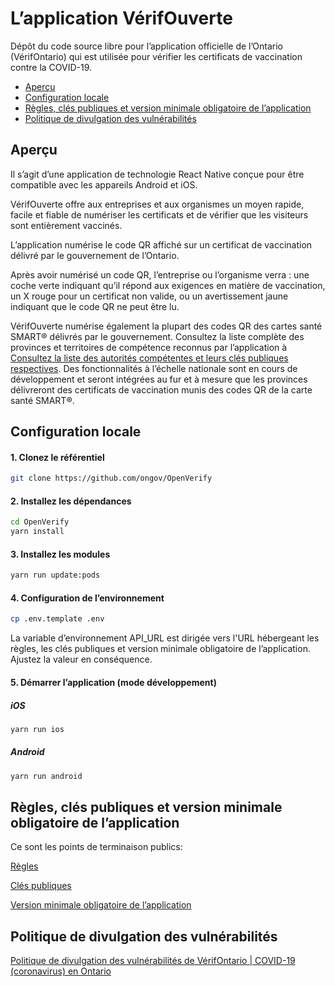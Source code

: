 # L’application VérifOuverte

Dépôt du code source libre pour l’application officielle de l’Ontario (VérifOntario) qui est utilisée pour vérifier les certificats de vaccination contre la COVID-19.

- [Aperçu](#aperçu)
- [Configuration locale](#configuration-locale)
- [Règles, clés publiques et version minimale obligatoire de l’application](#règles-clés-publiques-et-version-minimale-obligatoire-de-lapplication)
- [Politique de divulgation des vulnérabilités](#politique-de-divulgation-des-vulnérabilités)

## Aperçu

Il s’agit d’une application de technologie React Native conçue pour être compatible avec les appareils Android et iOS.

VérifOuverte offre aux entreprises et aux organismes un moyen rapide, facile et fiable de numériser les certificats et de vérifier que les visiteurs sont entièrement vaccinés.

L’application numérise le code QR affiché sur un certificat de vaccination délivré par le gouvernement de l’Ontario.

Après avoir numérisé un code QR, l’entreprise ou l’organisme verra : une coche verte indiquant qu’il répond aux exigences en matière de vaccination, un X rouge pour un certificat non valide, ou un avertissement jaune indiquant que le code QR ne peut être lu.

VérifOuverte numérise également la plupart des codes QR des cartes santé SMART® délivrés par le gouvernement. Consultez la liste complète des provinces et territoires de compétence reconnus par l’application à [Consultez la liste des autorités compétentes et leurs clés publiques respectives](https://covid-19.ontario.ca/verify). Des fonctionnalités à l’échelle nationale sont en cours de développement et seront intégrées au fur et à mesure que les provinces délivreront des certificats de vaccination munis des codes QR de la carte santé SMART®.

## Configuration locale

#### 1. Clonez le référentiel

```bash
git clone https://github.com/ongov/OpenVerify
```

#### 2. Installez les dépendances

```bash
cd OpenVerify
yarn install
```

#### 3. Installez les modules

```bash
yarn run update:pods
```

#### 4. Configuration de l’environnement

```bash
cp .env.template .env
```

La variable d’environnement API_URL est dirigée vers l'URL hébergeant les règles, les clés publiques et version minimale obligatoire de l’application. Ajustez la valeur en conséquence.

#### 5. Démarrer l’application (mode développement)

##### iOS

```bash
yarn run ios
```

##### Android

```bash
yarn run android
```

## Règles, clés publiques et version minimale obligatoire de l’application

Ce sont les points de terminaison publics:

[Règles](https://files.ontario.ca/apps/verify/verifyRulesetON.json)

[Clés publiques](https://files.ontario.ca/apps/verify/verifyRulesetON.json)

[Version minimale obligatoire de l’application](https://files.ontario.ca/apps/verify/minimumVersion.json)

## Politique de divulgation des vulnérabilités

[Politique de divulgation des vulnérabilités de VérifOntario | COVID-19 (coronavirus) en Ontario](https://covid-19.ontario.ca/fr/verif-divulgation-vulnerabilite)
